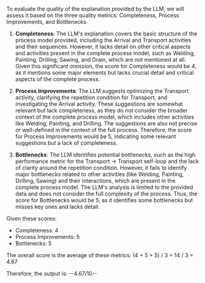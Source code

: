 To evaluate the quality of the explanation provided by the LLM, we will assess it based on the three quality metrics: Completeness, Process Improvements, and Bottlenecks.

1. **Completeness**: The LLM's explanation covers the basic structure of the process model provided, including the Arrival and Transport activities and their sequences. However, it lacks detail on other critical aspects and activities present in the complete process model, such as Welding, Painting, Drilling, Sawing, and Drain, which are not mentioned at all. Given this significant omission, the score for Completeness would be 4, as it mentions some major elements but lacks crucial detail and critical aspects of the complete process.

2. **Process Improvements**: The LLM suggests optimizing the Transport activity, clarifying the repetition condition for Transport, and investigating the Arrival activity. These suggestions are somewhat relevant but lack completeness, as they do not consider the broader context of the complete process model, which includes other activities like Welding, Painting, and Drilling. The suggestions are also not precise or well-defined in the context of the full process. Therefore, the score for Process Improvements would be 5, indicating some relevant suggestions but a lack of completeness.

3. **Bottlenecks**: The LLM identifies potential bottlenecks, such as the high performance metric for the Transport -> Transport self-loop and the lack of clarity around the repetition condition. However, it fails to identify major bottlenecks related to other activities (like Welding, Painting, Drilling, Sawing) and their interactions, which are present in the complete process model. The LLM's analysis is limited to the provided data and does not consider the full complexity of the process. Thus, the score for Bottlenecks would be 5, as it identifies some bottlenecks but misses key ones and lacks detail.

Given these scores:
- Completeness: 4
- Process Improvements: 5
- Bottlenecks: 5

The overall score is the average of these metrics: (4 + 5 + 5) / 3 = 14 / 3 = 4.67

Therefore, the output is: --4.67/10--